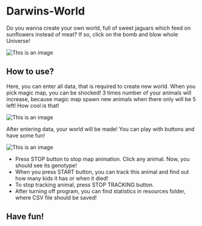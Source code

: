 # Darwins-World

Do you wanna create your own world, full of sweet jaguars which feed on sunflowers instead of meat? If so, click on the bomb and blow whole Universe!

![This is an image](https://github.com/pvtrov/resources/blob/main/start.png)


## How to use?

Here, you can enter all data, that is required to create new world. When you pick magic map, you can be shocked!
3 times number of your animals will increase, because magic map spawn new animals when there only will be 5 left! 
How cool is that!

![This is an image](https://github.com/pvtrov/resources/blob/main/initForm.png)

After entering data, your world will be made!
You can play with buttons and have some fun!

![This is an image](https://github.com/pvtrov/resources/blob/main/tracked.png)

- Press STOP button to stop map animation. Click any animal. Now, you should see its genotype!
- When you press START button, you can track this animal and find out how many kids it has or when it died!
- To stop tracking animal, press STOP TRACKING button.
- After turning off program, you can find statistics in resources folder, where CSV file should be saved!


## Have fun!
